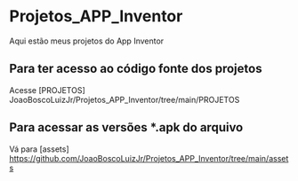 # Projetos_APP_Inventor
Aqui estão meus projetos do App Inventor

## Para ter acesso ao código fonte dos projetos

Acesse [PROJETOS] JoaoBoscoLuizJr/Projetos_APP_Inventor/tree/main/PROJETOS

## Para acessar as versões *.apk do arquivo

Vá para [assets] https://github.com/JoaoBoscoLuizJr/Projetos_APP_Inventor/tree/main/assets
